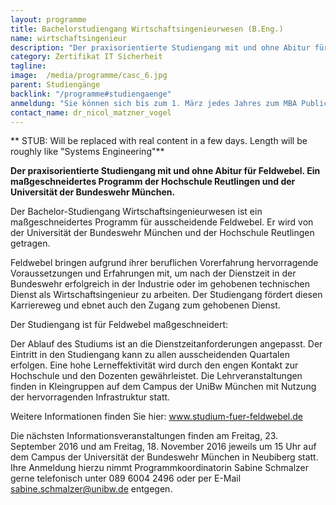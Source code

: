 ```yaml
---
layout: programme
title: Bachelorstudiengang Wirtschaftsingenieurwesen (B.Eng.)
name: wirtschaftsingenieur
description: "Der praxisorientierte Studiengang mit und ohne Abitur für Feldwebel. Ein maßgeschneidertes Programm der Hochschule Reutlingen und der Universität der Bundeswehr München."
category: Zertifikat IT Sicherheit
tagline: 
image:  /media/programme/casc_6.jpg
parent: Studiengänge
backlink: "/programme#studiengaenge"
anmeldung: "Sie können sich bis zum 1. März jedes Jahres zum MBA Public Management anmelden, der Studiengang beginnt im April jedes Jahres."
contact_name: dr_nicol_matzner_vogel
---
```



** STUB: Will be replaced with real content in a few days. Length will be roughly like "Systems Engineering"**


**Der praxisorientierte Studiengang mit und ohne Abitur für Feldwebel. Ein maßgeschneidertes Programm der Hochschule Reutlingen und der Universität der Bundeswehr München.**

Der Bachelor-Studiengang Wirtschaftsingenieurwesen ist ein maßgeschneidertes Programm für ausscheidende Feldwebel. Er wird von der Universität der Bundeswehr München und der Hochschule Reutlingen getragen.

Feldwebel bringen aufgrund ihrer beruflichen Vorerfahrung hervorragende Voraussetzungen und Erfahrungen mit, um nach der Dienstzeit in der Bundeswehr erfolgreich in der Industrie oder im gehobenen technischen Dienst als Wirtschaftsingenieur zu arbeiten. Der Studiengang fördert diesen Karriereweg und ebnet auch den Zugang zum gehobenen Dienst.

Der Studiengang ist für Feldwebel maßgeschneidert:

Der Ablauf des Studiums ist an die Dienstzeitanforderungen angepasst. Der Eintritt in den Studiengang kann zu allen ausscheidenden Quartalen erfolgen.
Eine hohe Lerneffektivität wird durch den engen Kontakt zur Hochschule und den Dozenten gewährleistet. Die Lehrveranstaltungen finden in Kleingruppen auf dem Campus der UniBw München mit Nutzung der hervorragenden Infrastruktur statt.

Weitere Informationen finden Sie hier: www.studium-fuer-feldwebel.de

Die nächsten Informationsveranstaltungen finden am Freitag, 23. September 2016 und am Freitag, 18. November 2016 jeweils um 15 Uhr auf dem Campus der Universität der Bundeswehr München in Neubiberg statt.
Ihre Anmeldung hierzu nimmt Programmkoordinatorin Sabine Schmalzer gerne telefonisch unter 089 6004 2496 oder per E-Mail  sabine.schmalzer@unibw.de entgegen.


